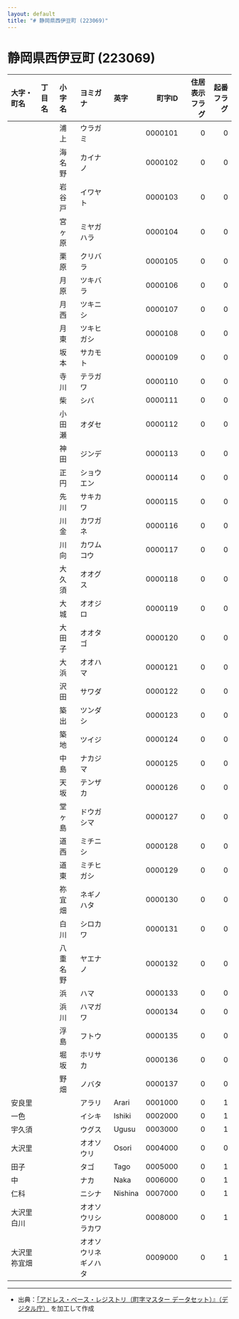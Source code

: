 ```yaml
---
layout: default
title: "# 静岡県西伊豆町 (223069)"
---
```


# 静岡県西伊豆町 (223069)

| 大字・町名 | 丁目名 | 小字名 | ヨミガナ | 英字 | 町字ID | 住居表示フラグ | 起番フラグ |
|:--------|:------|:------|:-----------------|:---------------------|--------:|----------:|--------:|
|  |  | 浦上 | ウラガミ |  | 0000101 | 0 | 0 |
|  |  | 海名野 | カイナノ |  | 0000102 | 0 | 0 |
|  |  | 岩谷戸 | イワヤト |  | 0000103 | 0 | 0 |
|  |  | 宮ヶ原 | ミヤガハラ |  | 0000104 | 0 | 0 |
|  |  | 栗原 | クリバラ |  | 0000105 | 0 | 0 |
|  |  | 月原 | ツキバラ |  | 0000106 | 0 | 0 |
|  |  | 月西 | ツキニシ |  | 0000107 | 0 | 0 |
|  |  | 月東 | ツキヒガシ |  | 0000108 | 0 | 0 |
|  |  | 坂本 | サカモト |  | 0000109 | 0 | 0 |
|  |  | 寺川 | テラガワ |  | 0000110 | 0 | 0 |
|  |  | 柴 | シバ |  | 0000111 | 0 | 0 |
|  |  | 小田瀬 | オダセ |  | 0000112 | 0 | 0 |
|  |  | 神田 | ジンデ |  | 0000113 | 0 | 0 |
|  |  | 正円 | ショウエン |  | 0000114 | 0 | 0 |
|  |  | 先川 | サキカワ |  | 0000115 | 0 | 0 |
|  |  | 川金 | カワガネ |  | 0000116 | 0 | 0 |
|  |  | 川向 | カワムコウ |  | 0000117 | 0 | 0 |
|  |  | 大久須 | オオグス |  | 0000118 | 0 | 0 |
|  |  | 大城 | オオジロ |  | 0000119 | 0 | 0 |
|  |  | 大田子 | オオタゴ |  | 0000120 | 0 | 0 |
|  |  | 大浜 | オオハマ |  | 0000121 | 0 | 0 |
|  |  | 沢田 | サワダ |  | 0000122 | 0 | 0 |
|  |  | 築出 | ツンダシ |  | 0000123 | 0 | 0 |
|  |  | 築地 | ツイジ |  | 0000124 | 0 | 0 |
|  |  | 中島 | ナカジマ |  | 0000125 | 0 | 0 |
|  |  | 天坂 | テンザカ |  | 0000126 | 0 | 0 |
|  |  | 堂ヶ島 | ドウガシマ |  | 0000127 | 0 | 0 |
|  |  | 道西 | ミチニシ |  | 0000128 | 0 | 0 |
|  |  | 道東 | ミチヒガシ |  | 0000129 | 0 | 0 |
|  |  | 祢宜畑 | ネギノハタ |  | 0000130 | 0 | 0 |
|  |  | 白川 | シロカワ |  | 0000131 | 0 | 0 |
|  |  | 八重名野 | ヤエナノ |  | 0000132 | 0 | 0 |
|  |  | 浜 | ハマ |  | 0000133 | 0 | 0 |
|  |  | 浜川 | ハマガワ |  | 0000134 | 0 | 0 |
|  |  | 浮島 | フトウ |  | 0000135 | 0 | 0 |
|  |  | 堀坂 | ホリサカ |  | 0000136 | 0 | 0 |
|  |  | 野畑 | ノバタ |  | 0000137 | 0 | 0 |
| 安良里 |  |  | アラリ | Arari | 0001000 | 0 | 1 |
| 一色 |  |  | イシキ | Ishiki | 0002000 | 0 | 1 |
| 宇久須 |  |  | ウグス | Ugusu | 0003000 | 0 | 1 |
| 大沢里 |  |  | オオソウリ | Osori | 0004000 | 0 | 0 |
| 田子 |  |  | タゴ | Tago | 0005000 | 0 | 1 |
| 中 |  |  | ナカ | Naka | 0006000 | 0 | 1 |
| 仁科 |  |  | ニシナ | Nishina | 0007000 | 0 | 1 |
| 大沢里白川 |  |  | オオソウリシラカワ |  | 0008000 | 0 | 1 |
| 大沢里祢宜畑 |  |  | オオソウリネギノハタ |  | 0009000 | 0 | 1 |

---

- 出典：[「アドレス・ベース・レジストリ（町字マスター データセット）』（デジタル庁）](https://www.digital.go.jp/policies/base_registry_address/) を加工して作成